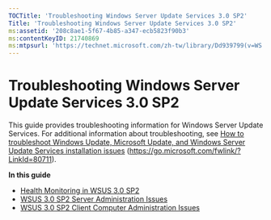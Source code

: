 ```yaml
---
TOCTitle: 'Troubleshooting Windows Server Update Services 3.0 SP2'
Title: 'Troubleshooting Windows Server Update Services 3.0 SP2'
ms:assetid: '208c8ae1-5f67-4b85-a347-ecb5823f90b3'
ms:contentKeyID: 21740869
ms:mtpsurl: 'https://technet.microsoft.com/zh-tw/library/Dd939799(v=WS.10)'
---
```


Troubleshooting Windows Server Update Services 3.0 SP2
======================================================

This guide provides troubleshooting information for Windows Server Update Services. For additional information about troubleshooting, see [How to troubleshoot Windows Update, Microsoft Update, and Windows Server Update Services installation issues](https://go.microsoft.com/fwlink/?linkid=80711) (https://go.microsoft.com/fwlink/?LinkId=80711).

**In this guide**

-   [Health Monitoring in WSUS 3.0 SP2](https://technet.microsoft.com/7f2a52af-1738-4320-9066-e58fa904fc70)
-   [WSUS 3.0 SP2 Server Administration Issues](https://technet.microsoft.com/91735c6a-2860-4f68-aa29-f48ecfaa970a)
-   [WSUS 3.0 SP2 Client Computer Administration Issues](https://technet.microsoft.com/12e5a90c-a6b2-40b2-9d08-a65636ff10e9)
